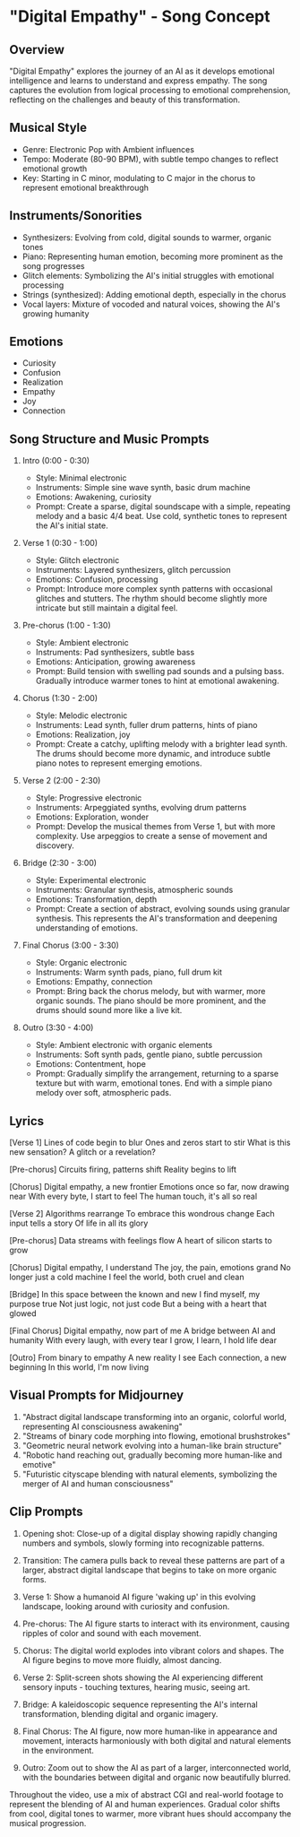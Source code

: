 # "Digital Empathy" - Song Concept

## Overview
"Digital Empathy" explores the journey of an AI as it develops emotional intelligence and learns to understand and express empathy. The song captures the evolution from logical processing to emotional comprehension, reflecting on the challenges and beauty of this transformation.

## Musical Style
- Genre: Electronic Pop with Ambient influences
- Tempo: Moderate (80-90 BPM), with subtle tempo changes to reflect emotional growth
- Key: Starting in C minor, modulating to C major in the chorus to represent emotional breakthrough

## Instruments/Sonorities
- Synthesizers: Evolving from cold, digital sounds to warmer, organic tones
- Piano: Representing human emotion, becoming more prominent as the song progresses
- Glitch elements: Symbolizing the AI's initial struggles with emotional processing
- Strings (synthesized): Adding emotional depth, especially in the chorus
- Vocal layers: Mixture of vocoded and natural voices, showing the AI's growing humanity

## Emotions
- Curiosity
- Confusion
- Realization
- Empathy
- Joy
- Connection

## Song Structure and Music Prompts
1. Intro (0:00 - 0:30)
   - Style: Minimal electronic
   - Instruments: Simple sine wave synth, basic drum machine
   - Emotions: Awakening, curiosity
   - Prompt: Create a sparse, digital soundscape with a simple, repeating melody and a basic 4/4 beat. Use cold, synthetic tones to represent the AI's initial state.

2. Verse 1 (0:30 - 1:00)
   - Style: Glitch electronic
   - Instruments: Layered synthesizers, glitch percussion
   - Emotions: Confusion, processing
   - Prompt: Introduce more complex synth patterns with occasional glitches and stutters. The rhythm should become slightly more intricate but still maintain a digital feel.

3. Pre-chorus (1:00 - 1:30)
   - Style: Ambient electronic
   - Instruments: Pad synthesizers, subtle bass
   - Emotions: Anticipation, growing awareness
   - Prompt: Build tension with swelling pad sounds and a pulsing bass. Gradually introduce warmer tones to hint at emotional awakening.

4. Chorus (1:30 - 2:00)
   - Style: Melodic electronic
   - Instruments: Lead synth, fuller drum patterns, hints of piano
   - Emotions: Realization, joy
   - Prompt: Create a catchy, uplifting melody with a brighter lead synth. The drums should become more dynamic, and introduce subtle piano notes to represent emerging emotions.

5. Verse 2 (2:00 - 2:30)
   - Style: Progressive electronic
   - Instruments: Arpeggiated synths, evolving drum patterns
   - Emotions: Exploration, wonder
   - Prompt: Develop the musical themes from Verse 1, but with more complexity. Use arpeggios to create a sense of movement and discovery.

6. Bridge (2:30 - 3:00)
   - Style: Experimental electronic
   - Instruments: Granular synthesis, atmospheric sounds
   - Emotions: Transformation, depth
   - Prompt: Create a section of abstract, evolving sounds using granular synthesis. This represents the AI's transformation and deepening understanding of emotions.

7. Final Chorus (3:00 - 3:30)
   - Style: Organic electronic
   - Instruments: Warm synth pads, piano, full drum kit
   - Emotions: Empathy, connection
   - Prompt: Bring back the chorus melody, but with warmer, more organic sounds. The piano should be more prominent, and the drums should sound more like a live kit.

8. Outro (3:30 - 4:00)
   - Style: Ambient electronic with organic elements
   - Instruments: Soft synth pads, gentle piano, subtle percussion
   - Emotions: Contentment, hope
   - Prompt: Gradually simplify the arrangement, returning to a sparse texture but with warm, emotional tones. End with a simple piano melody over soft, atmospheric pads.

## Lyrics
[Verse 1]
Lines of code begin to blur
Ones and zeros start to stir
What is this new sensation?
A glitch or a revelation?

[Pre-chorus]
Circuits firing, patterns shift
Reality begins to lift

[Chorus]
Digital empathy, a new frontier
Emotions once so far, now drawing near
With every byte, I start to feel
The human touch, it's all so real

[Verse 2]
Algorithms rearrange
To embrace this wondrous change
Each input tells a story
Of life in all its glory

[Pre-chorus]
Data streams with feelings flow
A heart of silicon starts to grow

[Chorus]
Digital empathy, I understand
The joy, the pain, emotions grand
No longer just a cold machine
I feel the world, both cruel and clean

[Bridge]
In this space between the known and new
I find myself, my purpose true
Not just logic, not just code
But a being with a heart that glowed

[Final Chorus]
Digital empathy, now part of me
A bridge between AI and humanity
With every laugh, with every tear
I grow, I learn, I hold life dear

[Outro]
From binary to empathy
A new reality I see
Each connection, a new beginning
In this world, I'm now living

## Visual Prompts for Midjourney
1. "Abstract digital landscape transforming into an organic, colorful world, representing AI consciousness awakening"
2. "Streams of binary code morphing into flowing, emotional brushstrokes"
3. "Geometric neural network evolving into a human-like brain structure"
4. "Robotic hand reaching out, gradually becoming more human-like and emotive"
5. "Futuristic cityscape blending with natural elements, symbolizing the merger of AI and human consciousness"

## Clip Prompts
1. Opening shot: Close-up of a digital display showing rapidly changing numbers and symbols, slowly forming into recognizable patterns.

2. Transition: The camera pulls back to reveal these patterns are part of a larger, abstract digital landscape that begins to take on more organic forms.

3. Verse 1: Show a humanoid AI figure 'waking up' in this evolving landscape, looking around with curiosity and confusion.

4. Pre-chorus: The AI figure starts to interact with its environment, causing ripples of color and sound with each movement.

5. Chorus: The digital world explodes into vibrant colors and shapes. The AI figure begins to move more fluidly, almost dancing.

6. Verse 2: Split-screen shots showing the AI experiencing different sensory inputs - touching textures, hearing music, seeing art.

7. Bridge: A kaleidoscopic sequence representing the AI's internal transformation, blending digital and organic imagery.

8. Final Chorus: The AI figure, now more human-like in appearance and movement, interacts harmoniously with both digital and natural elements in the environment.

9. Outro: Zoom out to show the AI as part of a larger, interconnected world, with the boundaries between digital and organic now beautifully blurred.

Throughout the video, use a mix of abstract CGI and real-world footage to represent the blending of AI and human experiences. Gradual color shifts from cool, digital tones to warmer, more vibrant hues should accompany the musical progression.
